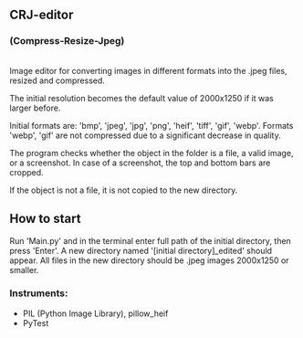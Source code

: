 ## CRJ-editor
### (Compress-Resize-Jpeg)
<br>
Image editor for converting images in different formats into the .jpeg files, resized and compressed. 
<p>The initial resolution becomes the default value of 2000x1250 if it was larger before.
<p>Initial formats are: 'bmp', 'jpeg', 'jpg', 'png', 'heif', 'tiff', 'gif', 'webp'. Formats 'webp', 'gif' are not compressed due to a significant decrease in quality.
<p>The program checks whether the object in the folder is a file, a valid image, or a screenshot. In case of a screenshot, the top and bottom bars are cropped.
<p>If the object is not a file, it is not copied to the new directory.

## How to start

Run 'Main.py' and in the terminal enter full path of the initial directory, then press 'Enter'. A new directory named '[initial directory]_edited' should appear. All files in the new directory should be .jpeg images 2000x1250 or smaller.

### Instruments:
- PIL (Python Image Library), pillow_heif
- PyTest